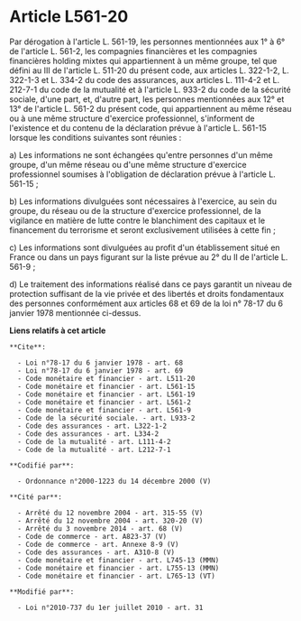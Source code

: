 # Article L561-20

Par dérogation à l'article L. 561-19, les personnes mentionnées aux 1° à 6° de l'article L. 561-2, les compagnies financières
et les compagnies financières holding mixtes qui appartiennent à un même groupe, tel que défini au III de l'article L. 511-20
du présent code, aux articles L. 322-1-2, L. 322-1-3 et L. 334-2 du code des assurances, aux articles L. 111-4-2 et L.
212-7-1 du code de la mutualité et à l'article L. 933-2 du code de la sécurité sociale, d'une part, et, d'autre part, les
personnes mentionnées aux 12° et 13° de l'article L. 561-2 du présent code, qui appartiennent au même réseau ou à une même
structure d'exercice professionnel, s'informent de l'existence et du contenu de la déclaration prévue à l'article L. 561-15
lorsque les conditions suivantes sont réunies : 

a) Les informations ne sont échangées qu'entre personnes d'un même groupe, d'un même réseau ou d'une même structure
d'exercice professionnel soumises à l'obligation de déclaration prévue à l'article L. 561-15 ; 

b) Les informations divulguées sont nécessaires à l'exercice, au sein du groupe, du réseau ou de la structure d'exercice
professionnel, de la vigilance en matière de lutte contre le blanchiment des capitaux et le financement du terrorisme et
seront exclusivement utilisées à cette fin ; 

c) Les informations sont divulguées au profit d'un établissement situé en France ou dans un pays figurant sur la liste prévue
au 2° du II de l'article L. 561-9 ; 

d) Le traitement des informations réalisé dans ce pays garantit un niveau de protection suffisant de la vie privée et des
libertés et droits fondamentaux des personnes conformément aux articles 68 et 69 de la loi n° 78-17 du 6 janvier 1978
mentionnée ci-dessus.

**Liens relatifs à cet article**

	**Cite**:

	  - Loi n°78-17 du 6 janvier 1978 - art. 68
	  - Loi n°78-17 du 6 janvier 1978 - art. 69
	  - Code monétaire et financier - art. L511-20
	  - Code monétaire et financier - art. L561-15
	  - Code monétaire et financier - art. L561-19
	  - Code monétaire et financier - art. L561-2
	  - Code monétaire et financier - art. L561-9
	  - Code de la sécurité sociale. - art. L933-2
	  - Code des assurances - art. L322-1-2
	  - Code des assurances - art. L334-2
	  - Code de la mutualité - art. L111-4-2
	  - Code de la mutualité - art. L212-7-1

	**Codifié par**:

	  - Ordonnance n°2000-1223 du 14 décembre 2000 (V)

	**Cité par**:

	  - Arrêté du 12 novembre 2004 - art. 315-55 (V)
	  - Arrêté du 12 novembre 2004 - art. 320-20 (V)
	  - Arrêté du 3 novembre 2014 - art. 68 (V)
	  - Code de commerce - art. A823-37 (V)
	  - Code de commerce - art. Annexe 8-9 (V)
	  - Code des assurances - art. A310-8 (V)
	  - Code monétaire et financier - art. L745-13 (MMN)
	  - Code monétaire et financier - art. L755-13 (MMN)
	  - Code monétaire et financier - art. L765-13 (VT)

	**Modifié par**:

	  - Loi n°2010-737 du 1er juillet 2010 - art. 31
